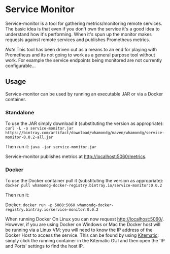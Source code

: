 Service Monitor
===============

Service-monitor is a tool for gathering metrics/monitoring remote services.  The basic idea is that even if you don't own the service it's a good idea to understand how it's performing.  When it's spun up the monitor makes requests against remote services and publishes Prometheus metrics.

*Note* This tool has been driven out as a means to an end for playing with Prometheus and its not going to work as a general purpose tool without work.  For example the service endpoints being monitored are not currently configurable...

Usage
-----
Service-monitor can be used by running an executable JAR or via a Docker container.

### Standalone ###
To use the JAR simply download it (substituting the version as appropriate):
`curl -L -o service-monitor.jar https://bintray.com/artifact/download/whamondg/maven/whamondg/service-monitor-0.0.2-all.jar`

Then run it: 
`java -jar service-monitor.jar`

Service-monitor publishes metrics at [http://localhost:5060/metrics](http://localhost:5060/meetrics).

### Docker ###
To use the Docker container pull it (substituting the version as appropriate):
`docker pull whamondg-docker-registry.bintray.io/service-monitor:0.0.2`

Then run it:

Docker: ```docker run -p 5060:5060 whamondg-docker-registry.bintray.io/service-monitor:0.0.2```

When running Docker On Linux you can now request [http://localhost:5060/](http://localhost:5060/).  However, if you are using Docker on Windows or Mac the Docker host will be running via a Linux VM; you will need to know the IP address of the Docker Host to access the service.  This can be found by using [Kitematic](https://kitematic.com/): simply click the running container in the Kitematic GUI and then open the 'IP and Ports' settings to find the host IP.
